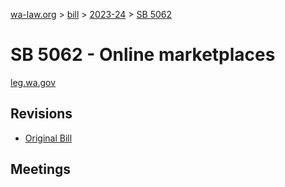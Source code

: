 [wa-law.org](/) > [bill](/bill/) > [2023-24](/bill/2023-24/) > [SB 5062](/bill/2023-24/sb/5062/)

# SB 5062 - Online marketplaces
[leg.wa.gov](https://app.leg.wa.gov/billsummary?BillNumber=5062&Year=2023&Initiative=false)

## Revisions
* [Original Bill](1/)

## Meetings